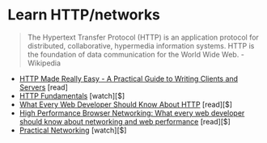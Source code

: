 # Learn HTTP/networks

> The Hypertext Transfer Protocol (HTTP) is an application protocol for distributed, collaborative, hypermedia information systems. HTTP is the foundation of data communication for the World Wide Web. - Wikipedia

* [HTTP Made Really Easy - A Practical Guide to Writing Clients and Servers](http://www.jmarshall.com/easy/http/) [read]
* [HTTP Fundamentals](http://www.pluralsight.com/courses/xhttp-fund) [watch][$]
* [What Every Web Developer Should Know About HTTP](http://www.amazon.com/Developer-Should-OdeToCode-Programming-Series-ebook/dp/B0076Z6VMI) [read][$]
* [High Performance Browser Networking: What every web developer should know about networking and web performance](http://www.amazon.com/High-Performance-Browser-Networking-performance/dp/1449344763) [read][$]
* [Practical Networking](http://www.pluralsight.com/courses/practical-networking) [watch][$]